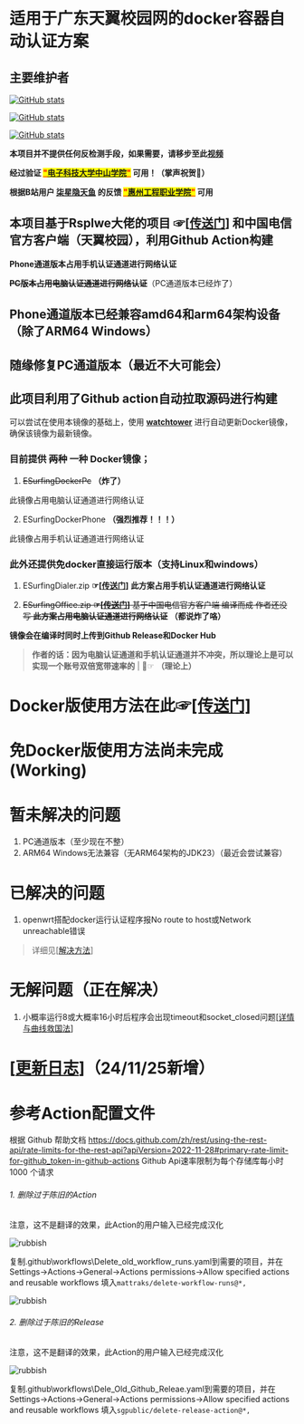 # 适用于广东天翼校园网的docker容器自动认证方案

## 主要维护者

[![GitHub stats](https://github-readme-stats.vercel.app/api?username=liu2-3zhi&count_private=true&show_icons=true)](https://github.com/liu2-3zhi)

[![GitHub stats](https://github-readme-stats.vercel.app/api?username=BadGhost520&count_private=true&show_icons=true)](https://github.com/BadGhost520)

[![GitHub stats](https://github-readme-stats.vercel.app/api?username=huang2468&count_private=true&show_icons=true)](https://github.com/huang2468)

**本项目并不提供任何反检测手段，如果需要，请移步至此[视频](https://b23.tv/XFgF5hd)**

**经过验证 <mark><font color="red"><ins>"[电子科技大学中山学院](https://www.zsc.edu.cn/)"</ins></font></mark> 可用！（掌声祝贺👏）**

**根据B站用户 [柒星隐天鱼](https://b23.tv/4cEgANf "柒星隐天鱼") 的反馈 <mark><font color="red"><ins>"[惠州工程职业学院](https://zs.hzevc.edu.cn/)"</ins></font></mark> 可用**

## 本项目基于Rsplwe大佬的项目 ☞[[传送门](https://github.com/Rsplwe/ESurfingDialer)] 和中国电信官方客户端（天翼校园），利用Github Action构建

**Phone通道版本占用手机认证通道进行网络认证**

**~~PC版本占用电脑认证通道进行网络认证~~**（PC通道版本已经炸了）

## Phone通道版本已经兼容amd64和arm64架构设备（除了ARM64 Windows）
## 随缘修复PC通道版本（最近不大可能会）

## 此项目利用了Github action自动拉取源码进行构建

可以尝试在使用本镜像的基础上，使用 **[watchtower](https://github.com/containrrr/watchtower "watchover")** 进行自动更新Docker镜像，确保该镜像为最新镜像。 
### 目前提供 ~~两种~~ 一种 Docker镜像；

1. ~~ESurfingDockerPc~~ **（炸了）**

此镜像占用电脑认证通道进行网络认证

2. ESurfingDockerPhone **（强烈推荐！！！）**

此镜像占用手机认证通道进行网络认证

### 此外还提供免docker直接运行版本（支持Linux和windows）

1. ESurfingDialer.zip **☞[[传送门](https://github.com/liu23zhi/ESurfingDialerDocker/releases/latest)]**
**此方案占用手机认证通道进行网络认证**

2. ~~ESurfingOffice.zip **☞[[传送门](https://github.com/liu23zhi/ESurfingDialerDocker/releases/latest)]**
基于中国电信官方客户端 编译而成   作者还没写
**此方案占用电脑认证通道进行网络认证**~~ **（都说炸了咯）**

**镜像会在编译时同时上传到Github Release和Docker Hub**

> **作者的话：因为电脑认证通道和手机认证通道并不冲突，所以理论上是可以实现一个账号双倍宽带速率的** | 🤣☞ **（理论上）**

# Docker版使用方法在此☞[[传送门]](/使用方法.md)

# 免Docker版使用方法尚未完成(Working)

# 暂未解决的问题

1. PC通道版本（至少现在不整）
2. ARM64 Windows无法兼容（无ARM64架构的JDK23）（最近会尝试兼容）

# 已解决的问题

1. openwrt搭配docker运行认证程序报No route to host或Network unreachable错误
>详细见[[解决方法](/No_route_to_host报错解决方法.md)]

# 无解问题（正在解决）

1. 小概率运行8或大概率16小时后程序会出现timeout和socket_closed问题[[详情与曲线救国法](https://github.com/Rsplwe/ESurfingDialer/issues/40)]

# [[更新日志](/更新日志.md)]（24/11/25新增）

# 参考Action配置文件

根据 Github 帮助文档 https://docs.github.com/zh/rest/using-the-rest-api/rate-limits-for-the-rest-api?apiVersion=2022-11-28#primary-rate-limit-for-github_token-in-github-actions
Github Api速率限制为每个存储库每小时 1000 个请求

###### 1. 删除过于陈旧的Action

注意，这不是翻译的效果，此Action的用户输入已经完成汉化

![rubbish](assets/temp-2.png "rubbish")

复制.github\workflows\Delete_old_workflow_runs.yaml到需要的项目，并在
Settings->Actions->General->Actions permissions->Allow specified actions and reusable workflows
填入`mattraks/delete-workflow-runs@*,`

![rubbish](assets/temp.png "rubbish")

###### 2. 删除过于陈旧的Release

注意，这不是翻译的效果，此Action的用户输入已经完成汉化

![rubbish](assets/temp-3.png "rubbish")

复制.github\workflows\Dele_Old_Github_Releae.yaml到需要的项目，并在
Settings->Actions->General->Actions permissions->Allow specified actions and reusable workflows
填入`sgpublic/delete-release-action@*,`

